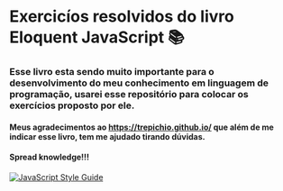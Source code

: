 # Exercicíos resolvidos do livro Eloquent JavaScript  :books: 



### Esse livro esta sendo muito importante para o desenvolvimento do meu conhecimento em linguagem de programação, usarei esse repositório para colocar os exercícios proposto por ele.

#### Meus agradecimentos ao https://trepichio.github.io/  que além de me indicar esse livro, tem me ajudado tirando dúvidas. 

#### Spread knowledge!!! 

[![JavaScript Style Guide](https://cdn.rawgit.com/standard/standard/master/badge.svg)](https://github.com/standard/standard) 